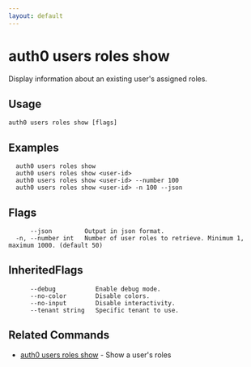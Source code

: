 ```yaml
---
layout: default
---
```

# auth0 users roles show

Display information about an existing user's assigned roles.

## Usage
```
auth0 users roles show [flags]
```

## Examples

```
  auth0 users roles show
  auth0 users roles show <user-id>
  auth0 users roles show <user-id> --number 100
  auth0 users roles show <user-id> -n 100 --json
```


## Flags

```
      --json         Output in json format.
  -n, --number int   Number of user roles to retrieve. Minimum 1, maximum 1000. (default 50)
```


## InheritedFlags

```
      --debug           Enable debug mode.
      --no-color        Disable colors.
      --no-input        Disable interactivity.
      --tenant string   Specific tenant to use.
```


## Related Commands

- [auth0 users roles show](auth0_users_roles_show.md) - Show a user's roles


